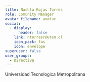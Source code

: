 ```yaml
---
title: Nachla Rojas Torres
role: Comunity Manager
avatar_filename: avatar
social:
  - display:
      header: false
    link: ntorresr@utem.cl
    icon_pack: fas
    icon: envelope
superuser: false
user_groups:
  - Directiva
---
```

U﻿niversidad Tecnologica Metropolitana